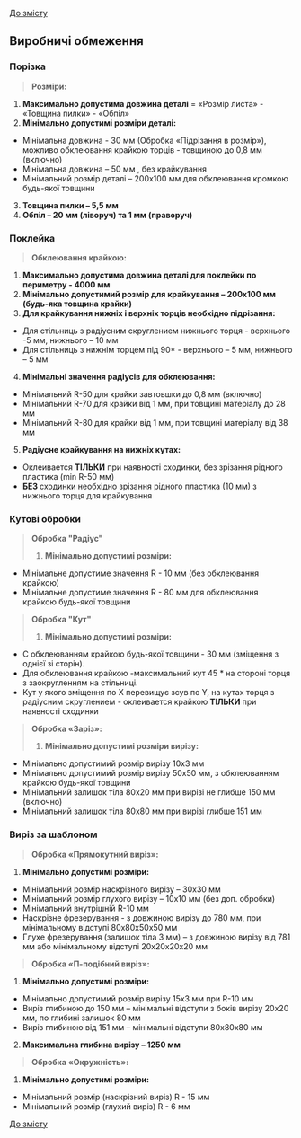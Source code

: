 [До змісту](/service/doc/?cid=stol)
## Виробничі обмеження

<a name="detail-size-limits"/>

### Порізка

> __Розміри:__
>
   1. <b>Максимально допустима довжина деталі</b> = «Розмір листа» - «Товщина пилки» - «Обпіл»
   2. <b>Мінімально допустимі розміри деталі:</b>
  - Мінімальна довжина - 30 мм (Обробка «Підрізання в розмір»), можливо обклеювання крайкою торців - товщиною до 0,8 мм (включно)
  - Мінімальна довжина – 50 мм , без крайкування
  - Мінімальний розмір деталі – 200x100 мм для обклеювання кромкою будь-якої товщини
   3. <b>Товщина пилки – 5,5 мм</b>
   4. <b>Обпіл – 20 мм (ліворуч) та 1 мм (праворуч)</b>

### Поклейка
> __Обклеювання крайкою:__
>
   1. <b>Максимально допустима довжина деталі для поклейки по периметру - 4000 мм</b>
   2. <b>Мінімально допустимий розмір для крайкування – 200x100 мм (будь-яка товщина крайки)</b>
   3. <b>Для крайкування нижніх і верхніх торців необхідно підрізання:</b>
  - Для стільниць з радіусним скруглением нижнього торця - верхнього -5 мм, нижнього – 10 мм
  - Для стільниць з нижнім торцем під 90* - верхнього – 5 мм, нижнього – 5 мм 
   4. <b>Мінімальні значення радіусів для обклеювання:</b>
  - Мінімальний R-50 для крайки завтовшки до 0,8 мм (включно)
  - Мінімальний R-70 для крайки від 1 мм, при товщині матеріалу до 28 мм
  - Мінімальний R-80 для крайки від 1 мм, при товщині матеріалу від 38 мм
   5. <b>Радіусне крайкування на нижніх кутах:</b>
  - Оклеивается <b>ТІЛЬКИ</b> при наявності сходинки, без зрізання рідного пластика (min R-50 мм)
  - <b>БЕЗ </b>сходинки необхідно зрізання рідного пластика (10 мм) з нижнього торця для крайкування


<a name="corner-operations-limits"/>

### Кутові обробки

<a name="corner-radius-size-limits"/>

> __Обробка "Радіус"__
>
> 1. <b>Мінімально допустимі розміри:</b>
 - Мінімальне допустиме значення R - 10 мм (без обклеювання крайкою)
 - Мінімальне допустиме значення R - 80 мм для обклеювання крайкою будь-якої товщини

<a name="corner-cut-size-limits"/>

> __Обробка "Кут"__
>
> 1. <b>Мінімально допустимі розміри:</b>
 - C обклеюванням крайкою будь-якої товщини - 30 мм (зміщення з однієї зі сторін).
 - Для обклеювання крайкою -максимальний кут 45 * на стороні торця з заокругленням на стільниці.
 - Кут у якого зміщення по X перевищує зсув по Y, на кутах торця з радіусним скруглением - оклеивается крайкою <b>ТІЛЬКИ</b> при наявності сходинки
>

<a name="corner-cutout-size-limits"/>

> __Обробка «Заріз»:__
>
> 1. <b>Мінімально допустимі розміри вирізу:</b>
 - Мінімально допустимий розмір вирізу 10x3 мм
 - Мінімально допустимий розмір вирізу 50x50 мм, з обклеюванням крайкою будь-якої товщини
 - Мінімальний залишок тіла 80x20 мм при вирізі не глибше 150 мм (включно)
 - Мінімальний залишок тіла 80x80 мм при вирізі глибше 151 мм
>

### Виріз за шаблоном
> __Обробка «Прямокутний виріз»:__
>
   1. <b>Мінімально допустимі розміри:</b>
  - Мінімальний розмір наскрізного вирізу – 30x30 мм
  - Мінімальний розмір глухого вирізу – 10x10 мм (без доп. обробки)
  - Мінімальний внутрішній R-10 мм
  - Наскрізне фрезерування - з довжиною вирізу до 780 мм, при мінімальному відступі 80x80x50x50 мм
  - Глухе фрезерування (залишок тіла 3 мм) – з довжиною вирізу від 781 мм або мінімальному відступі 20x20x20x20 мм

> __Обробка «П-подібний виріз»:__
>
  1. <b>Мінімально допустимі розміри:</b>
   - Мінімально допустимий розмір вирізу 15x3 мм при R-10 мм
   - Виріз глибиною до 150 мм – мінімальні відступи з боків вирізу 20x20 мм, по глибині залишок 80 мм
   - Виріз глибиною від 151 мм – мінімальні відступи 80x80x80 мм
  2. <b>Максимальна глибина вирізу – 1250 мм</b>

> __Обробка «Окружність»:__
>
  1. <b>Мінімально допустимі розміри:</b>
   - Мінімальний розмір (наскрізний виріз) R - 15 мм
   - Мінімальний розмір (глухий виріз) R - 6 мм


[До змісту](/service/doc/?cid=stol)
